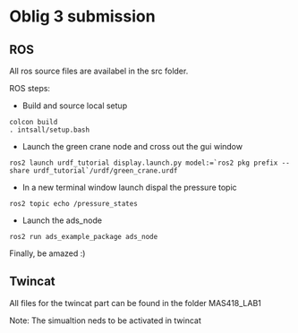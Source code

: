 # Oblig 3 submission 

## ROS 
All ros source files are availabel in the src folder. 

ROS steps:
- Build and source local setup
```
colcon build
. intsall/setup.bash
```
- Launch the green crane node and cross out the gui window
```
ros2 launch urdf_tutorial display.launch.py model:=`ros2 pkg prefix --share urdf_tutorial`/urdf/green_crane.urdf
```
- In a new terminal window launch dispal the pressure topic
```
ros2 topic echo /pressure_states
```
- Launch the ads_node
```
ros2 run ads_example_package ads_node
```

Finally, be amazed :) 

## Twincat
All files for the twincat part can be found in the folder MAS418_LAB1

Note: The simualtion neds to be activated in twincat
